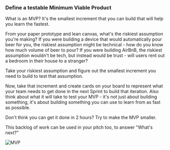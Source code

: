 ### Define a testable Minimum Viable Product 

What is an MVP? It's the smallest increment that you can build that will help you learn the fastest.

From your paper prototype and lean canvas, what's the riskiest assumption you're making? If you were building a device that would automatically pour beer for you, the riskiest assumption might be technical - how do you know how much volume of beer to pour? If you were building AirBnB, the riskiest assumption wouldn't be tech, but instead would be trust - will users rent out a bedroom in their house to a stranger?

Take your riskiest assumption and figure out the smallest increment you need to build to test that assumption.

Now, take that increment and create cards on your board to represent what your team needs to get done in the next Sprint to build that iteration. Also think about what it will take to test your MVP - it's not just about building something, it's about building something you can use to learn from as fast as possible.

Don't think you can get it done in 2 hours? Try to make the MVP smaller.

This backlog of work can be used in your pitch too, to answer "What's next?"

![MVP](https://pbs.twimg.com/media/BzUBDdhCEAAdmsp.jpg)